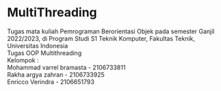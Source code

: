 # MultiThreading
Tugas mata kuliah Pemrograman Berorientasi Objek pada semester Ganjil 2022/2023, di Program Studi S1 Teknik Komputer, Fakultas Teknik, Universitas Indonesia\
Tugas OOP Multithreading\
Kelompok :\
Mohammad varrel bramasta - 2106733811\
Rakha argya zahran       - 2106733925\
Enricco Verindra         - 2106651793

